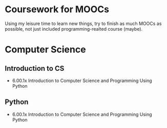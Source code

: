 # Coursework for MOOCs

Using my leisure time to learn new things, try to finish as much MOOCs as possible, not just included programming-realted course (maybe).

# Computer Science

## Introduction to CS

- 6.00.1x Introduction to Computer Science and Programming Using Python

## Python

- 6.00.1x Introduction to Computer Science and Programming Using Python
